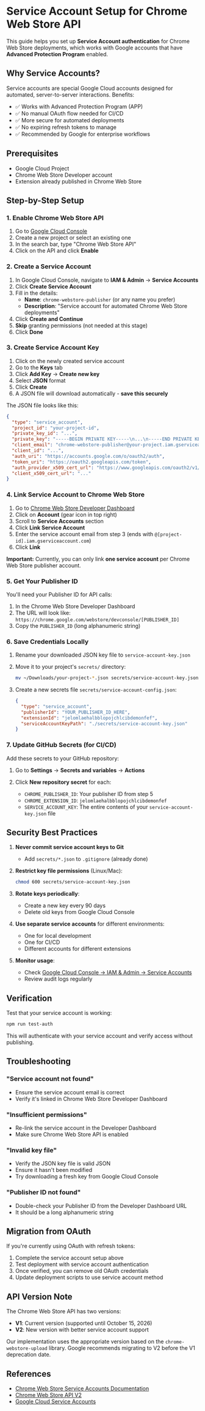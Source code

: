 # Service Account Setup for Chrome Web Store API

This guide helps you set up **Service Account authentication** for Chrome Web Store deployments, which works with Google accounts that have **Advanced Protection Program** enabled.

## Why Service Accounts?

Service accounts are special Google Cloud accounts designed for automated, server-to-server interactions. Benefits:

- ✅ Works with Advanced Protection Program (APP)
- ✅ No manual OAuth flow needed for CI/CD
- ✅ More secure for automated deployments
- ✅ No expiring refresh tokens to manage
- ✅ Recommended by Google for enterprise workflows

## Prerequisites

- Google Cloud Project
- Chrome Web Store Developer account
- Extension already published in Chrome Web Store

## Step-by-Step Setup

### 1. Enable Chrome Web Store API

1. Go to [Google Cloud Console](https://console.cloud.google.com/)
2. Create a new project or select an existing one
3. In the search bar, type "Chrome Web Store API"
4. Click on the API and click **Enable**

### 2. Create a Service Account

1. In Google Cloud Console, navigate to **IAM & Admin** → **Service Accounts**
2. Click **Create Service Account**
3. Fill in the details:
   - **Name**: `chrome-webstore-publisher` (or any name you prefer)
   - **Description**: "Service account for automated Chrome Web Store deployments"
4. Click **Create and Continue**
5. **Skip** granting permissions (not needed at this stage)
6. Click **Done**

### 3. Create Service Account Key

1. Click on the newly created service account
2. Go to the **Keys** tab
3. Click **Add Key** → **Create new key**
4. Select **JSON** format
5. Click **Create**
6. A JSON file will download automatically - **save this securely**

The JSON file looks like this:
```json
{
  "type": "service_account",
  "project_id": "your-project-id",
  "private_key_id": "...",
  "private_key": "-----BEGIN PRIVATE KEY-----\n...\n-----END PRIVATE KEY-----\n",
  "client_email": "chrome-webstore-publisher@your-project.iam.gserviceaccount.com",
  "client_id": "...",
  "auth_uri": "https://accounts.google.com/o/oauth2/auth",
  "token_uri": "https://oauth2.googleapis.com/token",
  "auth_provider_x509_cert_url": "https://www.googleapis.com/oauth2/v1/certs",
  "client_x509_cert_url": "..."
}
```

### 4. Link Service Account to Chrome Web Store

1. Go to [Chrome Web Store Developer Dashboard](https://chrome.google.com/webstore/devconsole)
2. Click on **Account** (gear icon in top right)
3. Scroll to **Service Accounts** section
4. Click **Link Service Account**
5. Enter the service account email from step 3 (ends with `@[project-id].iam.gserviceaccount.com`)
6. Click **Link**

**Important:** Currently, you can only link **one service account** per Chrome Web Store publisher account.

### 5. Get Your Publisher ID

You'll need your Publisher ID for API calls:

1. In the Chrome Web Store Developer Dashboard
2. The URL will look like: `https://chrome.google.com/webstore/devconsole/[PUBLISHER_ID]`
3. Copy the `PUBLISHER_ID` (long alphanumeric string)

### 6. Save Credentials Locally

1. Rename your downloaded JSON key file to `service-account-key.json`
2. Move it to your project's `secrets/` directory:
   ```bash
   mv ~/Downloads/your-project-*.json secrets/service-account-key.json
   ```

3. Create a new secrets file `secrets/service-account-config.json`:
   ```json
   {
     "type": "service_account",
     "publisherId": "YOUR_PUBLISHER_ID_HERE",
     "extensionId": "jelomlaehalbblopojchlcibdemonfef",
     "serviceAccountKeyPath": "./secrets/service-account-key.json"
   }
   ```

### 7. Update GitHub Secrets (for CI/CD)

Add these secrets to your GitHub repository:

1. Go to **Settings** → **Secrets and variables** → **Actions**
2. Click **New repository secret** for each:

   - `CHROME_PUBLISHER_ID`: Your publisher ID from step 5
   - `CHROME_EXTENSION_ID`: `jelomlaehalbblopojchlcibdemonfef`
   - `SERVICE_ACCOUNT_KEY`: The entire contents of your `service-account-key.json` file

## Security Best Practices

1. **Never commit service account keys to Git**
   - Add `secrets/*.json` to `.gitignore` (already done)

2. **Restrict key file permissions** (Linux/Mac):
   ```bash
   chmod 600 secrets/service-account-key.json
   ```

3. **Rotate keys periodically**:
   - Create a new key every 90 days
   - Delete old keys from Google Cloud Console

4. **Use separate service accounts** for different environments:
   - One for local development
   - One for CI/CD
   - Different accounts for different extensions

5. **Monitor usage**:
   - Check [Google Cloud Console → IAM & Admin → Service Accounts](https://console.cloud.google.com/iam-admin/serviceaccounts)
   - Review audit logs regularly

## Verification

Test that your service account is working:

```bash
npm run test-auth
```

This will authenticate with your service account and verify access without publishing.

## Troubleshooting

### "Service account not found"
- Ensure the service account email is correct
- Verify it's linked in Chrome Web Store Developer Dashboard

### "Insufficient permissions"
- Re-link the service account in the Developer Dashboard
- Make sure Chrome Web Store API is enabled

### "Invalid key file"
- Verify the JSON key file is valid JSON
- Ensure it hasn't been modified
- Try downloading a fresh key from Google Cloud Console

### "Publisher ID not found"
- Double-check your Publisher ID from the Developer Dashboard URL
- It should be a long alphanumeric string

## Migration from OAuth

If you're currently using OAuth with refresh tokens:

1. Complete the service account setup above
2. Test deployment with service account authentication
3. Once verified, you can remove old OAuth credentials
4. Update deployment scripts to use service account method

## API Version Note

The Chrome Web Store API has two versions:

- **V1**: Current version (supported until October 15, 2026)
- **V2**: New version with better service account support

Our implementation uses the appropriate version based on the `chrome-webstore-upload` library. Google recommends migrating to V2 before the V1 deprecation date.

## References

- [Chrome Web Store Service Accounts Documentation](https://developer.chrome.com/docs/webstore/service-accounts)
- [Chrome Web Store API V2](https://developer.chrome.com/blog/cws-api-v2)
- [Google Cloud Service Accounts](https://cloud.google.com/iam/docs/service-accounts)
